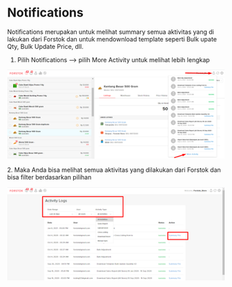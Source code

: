 # Notifications

Notifications merupakan untuk melihat summary semua aktivitas yang di lakukan dari Forstok dan untuk mendownload template seperti Bulk upate Qty, Bulk Update Price, dll.

1. Pilih Notifications --> pilih More Activity untuk melihat lebih lengkap

![](<../../.gitbook/assets/image (293).png>)

2\. Maka Anda bisa melihat semua aktivitas yang dilakukan dari Forstok dan bisa filter berdasarkan pilihan

![](<../../.gitbook/assets/image (288).png>)

